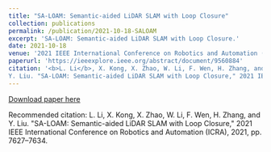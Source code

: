 ```yaml
---
title: "SA-LOAM: Semantic-aided LiDAR SLAM with Loop Closure"
collection: publications
permalink: /publication/2021-10-18-SALOAM
excerpt: 'SA-LOAM: Semantic-aided LiDAR SLAM with Loop Closure.'
date: 2021-10-18
venue: '2021 IEEE International Conference on Robotics and Automation (ICRA)'
paperurl: 'https://ieeexplore.ieee.org/abstract/document/9560884'
citation: '<b>L. Li</b>, X. Kong, X. Zhao, W. Li, F. Wen, H. Zhang, and
Y. Liu. "SA-LOAM: Semantic-aided LiDAR SLAM with Loop Closure," 2021 IEEE International Conference on Robotics and Automation (ICRA), 2021, pp. 7627–7634.'
---
```

<!-- SA-LOAM: Semantic-aided LiDAR SLAM with Loop Closure. -->

[Download paper here](https://ieeexplore.ieee.org/abstract/document/9560884)

Recommended citation: L. Li, X. Kong, X. Zhao, W. Li, F. Wen, H. Zhang, and
Y. Liu. "SA-LOAM: Semantic-aided LiDAR SLAM with Loop Closure," 2021 IEEE International Conference on Robotics and Automation (ICRA), 2021, pp. 7627–7634.